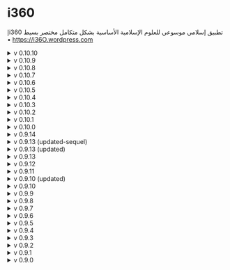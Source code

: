 # i360
إi360 تطبيق إسلامي موسوعي للعلوم الإسلامية الأساسية بشكل متكامل مختصر بسيط
• https://i36O.wordpress.com

<details>
<summary>v 0.10.10</summary>

| Header | Details |
|-----:|-----------|
|     Creation Date/Time | 21/01/2025  23:04|
|     Version | 0.10.10|
|     Version Code | 20250121|
|     Runtime Version | 4.12.166|
|     Released OS | **Web** – **Android** - Google (aab) – **Android** - Huawei (aab) – **Android** - Amazon (aab) – **Windows** - Amazon (aab) – **Android** - APKPure (_apk_) – **iOS** (ipa)|
|     Released Build# | ? – ? – _?_ – _?_ – _?_ – _?_ – ?|
|     Released Date | ?|
|     Notes | _|
|     Changes |   Fix: In _i360dbs_ data resource, changed _WebAppendix_, _BotKB_, _CustomSearchAIKBlessBotKB_ value data type to _web URL_ from _text_|
|     |   Edit: In _الرئيسية_ p., in _SciencesList_ list logic, rewired setting _WebAppendix_ App Variable to be between setting _SelectWeb_ App Variable & _fOS_ flow from after _SelectWeb_ _Open page_ & _Open URL_|
|     |   Edit: In _الرئيسية_ p., in _SciencesList_ list logic, added _Open URL_ for _WebAppendix_ in case of _SelectWeb_ _Open URL_ (to show _WebAppendix_ in case of not using _WebView_!)|
|     |   Edit: In _الرئيسية_ p., _i360Privacy_ item message modified message to indicate that no _(non-functional)_ data is collected or shared!|
|     |   Edit: In _المتصفح_ p., _NavigateBack_ changed to navigate back (only) from navigate back to app root p.; to Del: _Navigate back to root_ flow component|

</details>

<details>
<summary>v 0.10.9</summary>

| Header | Details |
|-----:|-----------|
|     Creation Date/Time | 12/01/2025  23:51|
|     Version | 0.10.9|
|     Version Code | 20250112|
|     Runtime Version | 4.12.166|
|     Released OS | **Web** – **Android** - Google (aab) – **Android** - Huawei (aab) – **Android** - Amazon (aab) – **Windows** - Amazon (aab) – **Android** - APKPure (_apk_) – **iOS** (ipa)|
|     Released Build# | 48149 – 48150 – _48150_ – _48150_ – _48150_ – _48150_ – 48151|
|     Released Date | 12/01/2025|
|     Notes | _|
|     Changes |   Edit: In _الرئيسية_ p., grouped Privacy related flow in _fPrivacy_|
|     |   Edit: In _الرئيسية_ p., grouped Edition related flow in _fEdition_|
|     |   Edit: In _الرئيسية_ p., grouped Version related flow in _fVersion_|
|     |   Edit: In _الرئيسية_ p., renamed flow functions: _Osfn_ to _fOS_, _HTTPflow_ to _fHTTP_, _WebBrowserflow_ to _fWebBrowser_|
|     |   Edit: In _الرئيسية_ p., in _SearchBar_ logic, named flow functions: Translator's _HTTPflow_ to _httpTranslator_, EntitySearch's _HTTPflow_ to _httpEntitySearch_|
|     |   Edit: In _الرئيسية_ p., in _SearchBarRow_ _SearchIcon_, Y-rotated 180° (so that question mark be Arabic)|
|     |   Edit: In _الرئيسية_ p., in _SearchBarRow_ _SearchBar_ logic, showing _question_ icon, replaced exact matching I/O _Entity Search_ terms by _CONTAINS_ of input in output or vice versa!|
|     |   Del: Unused Installed _View Components_|
|     |   Del: _i360g_ data resource linked to _Vectara.com_|
|     |   Fix: In _الرئيسية_ p. mounting, initially set _SearchIcon_ to _spinner_ again!|

</details>

<details>
<summary>v 0.10.8</summary>

| Header | Details |
|-----:|-----------|
|     Creation Date/Time | 24/12/2024  10:25|
|     Version | 0.10.8|
|     Version Code | 20241224|
|     Runtime Version | 4.12.166|
|     Released OS | **Web** – **Android** - Google (aab) – **Android** - Huawei (aab) – **Android** - Amazon (aab) – **Windows** - Amazon (aab) – **Android** - APKPure (_apk_)|
|     Released Build# | 47188 – 47186 – _47186_ – _47186_ – _47186_ – _47186_|
|     Released Date | 24/12/2024|
|     Notes | _|
|     Changes |   Edit: In _الرئيسية_ p., in _SearchBarRow_ _SearchIcon_ logic, changed aforementioned search icons binding type from _Icon_ to _Formula_; with removing _الرئيسية_ p. logic mounting used to initially set _SearchIcon_ to _moon_!|

| Header | Details |
|-----:|-----------|
|     Creation Date/Time | 23/12/2024  01:30|
|     Version | 0.10.8|
|     Version Code | 20241223|
|     Runtime Version | 4.12.166|
|     Released OS | **Web** – **Android** - Google (aab) – **Android** - Huawei (aab) – **Android** - Amazon (aab) – **Windows** - Amazon (aab) – **Android** - APKPure (_apk_) – **iOS** (ipa)|
|     Released Build# | 47121 – 47119 – _47119_ – _47119_ – _47119_ – _47119_ – 47120|
|     Released Date | 23/12/2024|
|     Notes | _|
|     Changes |   Edit: In _الرئيسية_ & _المتصفح_ p., changed page padding to 16px for both top & bottom to match right & left|
|     |   Edit: In _الرئيسية_ p., in _SearchBarRow_ _SearchBar_ logic, added showing _question_ icon for unmatching I/O _Entity Search_ terms|
|     |   Edit: In _الرئيسية_ p., disabled show spinner on page load, as _المتصفح_ p.|
|     |   Add: In _الرئيسية_ p., _iconSearchBot_, _iconSearchInternal_, _iconSearchExternal_ page variables, as Text, corresponding to icons of: _Internal Knowledge Graph Entity Bot_ Searches, _Internal Custom_, _External Knowledge Graph Entity_; with initial values: magic, compress, expand (without quotations!)|
|     |   Edit: In _الرئيسية_ p., in _SearchBarRow_ _SearchBar_ & _SearchIcon_ logic, changed constant aforementioned search icons to corresponding page variables; with _الرئيسية_ p. logic mounting used to initially set _SearchIcon_ to _moon_!|

</details>

<details>
<summary>v 0.10.7</summary>

| Header | Details |
|-----:|-----------|
|     Creation Date/Time | 09/12/2024  19:40|
|     Version | 0.10.7|
|     Version Code | 20241209|
|     Runtime Version | 4.12.156|
|     Released OS | **Web** – **Android** - Google (aab) – **Android** - Huawei (aab) – **Android** - Amazon (aab) – **Windows** - Amazon (aab) – **Android** - APKPure (_apk_) – **iOS** (ipa)|
|     Released Build# | 46126 – 46127 – _46127_ – _46127_ – _46127_ – _46127_ – 46128|
|     Released Date | 09/12/2024|
|     Notes | _|
|     Changes |   Edit: In _i360db.xlsx - Complements_, added _URIschemes_ field (_http/https_, _mailto_, _geo_, ...) & reloaded DB schema|
|     |   Edit: In _الرئيسية_ p., in _SciencesList_ list, _Osfn_ flow function, added condition to WebView use to check URI scheme replacing _http_ only condition by more generic form|
|     |   Edit: changed non-clickable components background color to _App Background_ from _Level 1 Background_!|
|     |   Edit: In _الرئيسية_ p., in _SearchBarRow_ _SearchIcon_ logic, changed icons of: _Internal Custom_, _External Knowledge Graph Entity_ Searches to _compress_, _expand_ from _binoculars_, _external-link_|

</details>

<details>
<summary>v 0.10.6</summary>

| Header | Details |
|-----:|-----------|
|     Creation Date/Time | 21/10/2024  20:50|
|     Version | 0.10.6|
|     Version Code | 20241018|
|     Runtime Version | 4.12.108|
|     Released OS | **Android** - Google (aab) – **Android** - Huawei (aab) – **Android** - Amazon (aab) – **Windows** - Amazon (aab) – **Android** - APKPure (_apk_)|
|     Released Build# | 41683 – 41683 – _41683_ – _41683_ – _41683_|
|     Released Date | 21/10/2024|
|     Notes | Firebase and last 4.12.107 Runtime Issues<https://community.sap.com/t5/sap-builders-discussions/firebase-and-last-4-12-107-runtime-issues/m-p/13902754>|
|     Changes |      ***(as Version Code: 20241018)***|

| Header | Details |
|-----:|-----------|
|     Creation Date/Time | 18/10/2024  21:11|
|     Version | 0.10.6|
|     Version Code | 20241018|
|     Runtime Version | 4.12.107|
|     Released OS | **Web** – **iOS** (ipa)|
|     Released Build# | 41477 – 41476|
|     Released Date | 18/10/2024|
|     Notes | _|
|     Changes |   Fix: In _الرئيسية_ p., _Osfn_ flow function, removed unnecessary input(s)|
|     |   Fix: In _الرئيسية_ p., _HTTPflow_, _WebBrowserflow_ flow functions, unified capitalization scheme & set _Value is required_ as needed|
|     |   Edit: In _i360db.xlsx - Complements_, added _WebsiteStatus_ field (as DownDetector.com) & reloaded DB schema|
|     |   Add: _WebsiteStatus_ App Variable|
|     |   Edit: In _الرئيسية_ p., in _SciencesList_ list, added logic setting _WebsiteStatus_ App Variable to _i360dbcVar.WebsiteStatus_|
|     |   Edit: In _المتصفح_ p., added _WebsiteStatusReport_ icon, as _electronic-medical-record_ in _Fiori Icons_ icon set, to _HeaderRow_ to view current website status report|

</details>

<details>
<summary>v 0.10.5</summary>

| Header | Details |
|-----:|-----------|
|     Creation Date/Time | 19/09/2024  23:45|
|     Version | 0.10.5|
|     Version Code | 20240919|
|     Runtime Version | 4.11.167|
|     Released OS | **Android** - Google (aab) – **Android** - Huawei (aab) – **Android** - Amazon (aab) – **Windows** - Amazon (aab) – **Android** - APKPure (_apk_)|
|     Released Build# | 38681 – 38681 – _38681_ – _38681_ – _38681_|
|     Released Date | 19/09/2024|
|     Notes | _|
|     Changes |   Add: _useHMSdefault_ app. variable, set to _useHMS_ first value|
|     |   Edit: In _الرئيسية_ p., _OSRow_ _OS_WebToggle_ (_useWeb_ variable), added logic to set _MobileServicesToggle_ (_useHMS_ variable) to (_isChina_ or _useHMSdefault_), i.e. to native _Google_/_Huawei_, when _web_ is chosen again|

| Header | Details |
|-----:|-----------|
|     Creation Date/Time | 16/09/2024  21:07|
|     Version | 0.10.5|
|     Version Code | 20240916|
|     Runtime Version | 4.11.167|
|     Released OS | **Android** - Google (aab) – **Android** - Huawei (aab) – **Android** - Amazon (aab) – **Windows** - Amazon (aab) – **Android** - APKPure (_apk_)|
|     Released Build# | 38355 – 38355 – 38355 – 38355 – _38355_|
|     Released Date | 16/09/2024|
|     Notes | _|
|     Changes |   Fix: In _الرئيسية_ p., _OSRow_ _OS_WebToggle_ (_useWeb_ variable), added logic to set _MobileServicesToggle_ (_useHMS_ variable) to false, i.e. to _Google_, when _web_ is chosen again. This bug dates to version 0.4.5!|

| Header | Details |
|-----:|-----------|
|     Creation Date/Time | 15/09/2024  21:32|
|     Version | 0.10.5|
|     Version Code | 20240915|
|     Runtime Version | 4.11.167|
|     Released OS | **Web** – **Android** - Google (aab) – **Android** - Huawei (aab) – **Android** - Amazon (aab) – **Windows** - Amazon (aab) – **Android** - APKPure (_apk_) – **iOS** (ipa)|
|     Released Build# | 38222 – 38223 – _38223_ – _38223_ – _38223_ – _38223_ – 38224|
|     Released Date | 15/09/2024|
|     Notes | _|
|     Changes |   Edit: In _i360db.xlsx - Complements_, added GenAI chatbot _Huawei_BotSearch_ field & reloaded DB schema|
|     |   Edit: In _الرئيسية_ p., _SearchBarRow_ _BotSearchIcon_ logic, added chatbot from _Huawei_BotSearch_ field, for China, as _InputTools_ logic|
|     |   Edit: set _BotSearch_ field to Chinese GenAI bot _ChatGLM.cn_ (based on model: _ChatGLM_); not bound to my own sources|

</details>

<details>
<summary>v 0.10.4</summary>

| Header | Details |
|-----:|-----------|
|     Creation Date/Time | 09/09/2024  20:45|
|     Version | 0.10.4|
|     Version Code | 20240909|
|     Runtime Version | 4.11.167|
|     Released OS | **Web** – **Android** - Google (aab) – **Android** - Huawei (aab) – **Android** - Amazon (aab) – **Windows** - Amazon (aab) – **Android** - APKPure (_apk_) – **iOS** (ipa)|
|     Released Build# | 37670 – 37671 – _37671_ – _37671_ – _37671_ – _37671_ – 37672|
|     Released Date | 09/09/2024|
|     Notes | _|
|     Changes |   Add: In _الرئيسية_ p., in _SearchBarRow_, _BotSearchIcon_ icon, set to _magic_, & logic similar to that of _SearchBar_, to highlight GenAI bot|
|     |   Edit: In _الرئيسية_ p., in _SearchBarRow_ _SearchIcon_ logic, removed _Internal Knowledge Graph Entity Bot_ option|
|     |   Edit: In _الرئيسية_ p., in _SearchBarRow_ _SearchIcon_ logic, changed icons of: _Internal Custom_, _External Knowledge Graph Entity_ Searches to _binoculars_, _external-link_ from _sign-in_, _sign-out_|
|     |   Edit: In _الرئيسية_ p., in _SearchBarRow_ _SearchBar_ logic, added setting _SearchSource_ page variable to 0 (as _SearchIcon_ counter now stops at 1!)|
|     |   Edit: In _الرئيسية_ p., in _SearchBarRow_ _SearchBar_ logic, changed icons of: _Internal Custom_, _External Knowledge Graph Entity_, _Internal Knowledge Graph Entity Bot_ Searches to _binoculars_, _external-link_, _magic_ from _sign-in_, _sign-out_, _reddit-alien_|
|     |   Edit: In _الرئيسية_ p., moved _EntityList_ to _ScrollView_, above _SciencesList_, to enable scrolling of the list|
|     |   Edit: In _الرئيسية_ p., in _ScrollView_ _EntityList_, changed text color to _Primary_|
|     |   Edit: In _المتصفح_ p., in _NavigateBack_, changed icon from _fast-backward_ in _Font Awesome_ icon set to _begin_ in _Fiori Icons_ icon set, rotated 180°|
|     |   Edit: In _المتصفح_ p., in _Appendix_, changed icon from _link_ to _paperclip_|
|     |   Edit: In _المتصفح_ p., in _Share_, changed icon from _share-square-o_ to _share-alt_|
|     |   Add: _WebBrowserflow_ flow function combining _useWeb_, _WebParam_/_URL_ variables used to switch between: _WebView_, default web browser, respectively|
|     |   Edit: In _الرئيسية_ p., in _BotSearchIcon_, _SearchBar_ logic, replaced relevant components with _WebBrowserflow_|
|     |   Fix: In _الرئيسية_ p., in _ScrollView_ _EntityList_, changed _Image source_ to _current.image.hostPageUrl_ from _current.image.thumbnailUrl_|
|     |   Edit: changed all applicable components background color to _Level 1 Background_ from _App Background_ as it's brighter white!|

</details>

<details>
<summary>v 0.10.3</summary>

| Header | Details |
|-----:|-----------|
|     Creation Date/Time | 31/08/2024  04:14|
|     Version | 0.10.3|
|     Version Code | 20240831|
|     Runtime Version | 4.11.163|
|     Released OS | **Android** - Google (aab)|
|     Released Build# | 36573|
|     Released Date | 31/08/2024|
|     Notes |   SAP Build Apps builds require Android SDK published on non-SAP site to be version 34 or higher. This change sets the minimum supported device version to Android 14.|
|     Changes |   ***(as Version Code: 20240607)***|

| Header | Details |
|-----:|-----------|
|     Creation Date/Time | 07/06/2024  03:58|
|     Version | 0.10.3|
|     Version Code | 20240607|
|     Runtime Version | 4.11.114|
|     Released OS | **Web** – **Android** - Google (aab) – **Android** - Huawei (aab) – **Android** - Amazon (aab) – **Windows** - Amazon (aab) – **Android** - APKPure (_apk_) – **iOS** (ipa)|
|     Released Build# | 28606 – 28607 – 28607 – 28607 – 28607 – _28607_ – 28608|
|     Released Date | 07/06/2024|
|     Notes |   To date, SAP Build Apps (AppGyver) builds require Android SDK to be version 26 (Released in 2017). This change depreciates support for Android 6 & 7 devices and sets the minimum version to Android 8 Oreo.|
|     Changes |   Edit:  In _الرئيسية_ p., in _SearchBarRow_ _SearchIcon_ logic, setting _StarRating_ values according to _SearchSource_ plus 1|
|     |   Edit:  In _الرئيسية_ p., in _SearchBarRow_ _StarRating_ logic, added _Tap component_ logic to programmatically tap _SearchIcon_ component ***(unfunctional)***|
|     |   Add: _i360g_ data resource linked to _Vectara.com_, to add GenAI with required dynamic Request body _text_ in _Create Record (Post)_; and changing _Record Properties_ (a.k.a. body) binding type to _Formula_ (instead of default: _Object with properties_) then setting it to: `{query: [{"query":"الأشعرية","queryContext":"","start":0,"numResults":25,"contextConfig":{"charsBefore":0,"charsAfter":0,"sentencesBefore":2,"sentencesAfter":2,"startTag":"%START_SNIPPET%","endTag":"%END_SNIPPET%"},"rerankingConfig":{"rerankerId":272725718,"mmrConfig":{"diversityBias":0}},"corpusKey":[{"customerId":757392150,"corpusId":2,"semantics":0,"metadataFilter":"","lexicalInterpolationConfig":{"lambda":0.025},"dim":[]}],"summary":[{"debug":false,"chat":{"store":true,"conversationId":""},"maxSummarizedResults":5,"responseLang":"ara","summarizerPromptName":"vectara-summary-ext-v1.2.0","factualConsistencyScore":true}]}]}` ***(functional; unused)***; created: 04/06/2024|
|     |   Edit: set _BotSearch_ field to _BotSonic.com_ (based on model: _ChatGPT_); set: 05/06/2024|
|     |   Edit: disabled _Navigation header bar_ as page name was now forcibly displayed even on primary root page|
|     |   Edit: In _المتصفح_ p., changed _WebView_ dimensions to better fit screen size, namely: Width=Grow to width; Height=Screen viewport height - 120|
|     |   Edit: In _المتصفح_ p., added _NavigateBack_ icon to _HeaderRow_ to navigate back to app root p.|
  
</details>

<details>
<summary>v 0.10.2</summary>

| Header | Details |
|-----:|-----------|
|     Creation Date/Time | 20/03/2024  14:00|
|     Version | 0.10.2|
|     Version Code | 20240320|
|     Runtime Version | 4.9.201|
|     Released OS | **Web** – **Android** - Google (aab) – **Android** - Huawei (aab) – **Android** - Amazon (aab) – **Windows** - Amazon (aab) – **Android** - APKPure (_apk_) – **iOS** (ipa)|
|     Released Build# | 21847 – 21836 – 21836 – 21836 – 21836 – _21836_ – 25776|
|     Released Date | 24/03/2024|
|     Notes | **First release as: _SAP Build Apps_**|
|     Changes |   Edit: In _الرئيسية_ p., _i360Privacy_ item message changed short link to https://tinyurl.com/i360Privacy (missed in this _Android_ version)|
|     |   Fix: In _المتصفح_ p., _Share_ _CurrentWebView_ of first webpage by:|
|     |   - Add: In _المتصفح_ p., _CurrentWebViewTemp_ page variable of current webpage as Web URL|
|     |   - Edit: In _المتصفح_ p., _CurrentWebViewTemp_ equated to _CurrentWebView_ formula|
|     |   - Edit: In _المتصفح_ p., _CurrentWebView_ equated to _CurrentWebViewTemp_ value only if not equal to _about:blank_ (as its value fluctuates between URL & _about:blank_ so and _if_ registers URL only)|
|     |   Edit: set _BotSearch_ field to _MindStudio.ai_, a.k.a. _YouAI.ai_, (based on model: _ChatGPT_/_Claude_); using _Generate Prompt_: _Arabic knowledge retrieval bot from given Arabic data sources_; set: 20/05/2024|
|     |   Edit: Changed _MindStudio.ai_ _Generate Prompt_ to: _clear, concise, informative, and professional Arabic knowledge retrieval bot using only uploaded Arabic data sources with citation and ability to handle complex queries in Arabic_, to ensure using only uploaded data sources; set: 30/05/2024|

</details>

<details>
<summary>v 0.10.1</summary>

| Header | Details |
|-----:|-----------|
|     Creation Date/Time | 10/11/2023  01:25|
|     Version | 0.10.1|
|     Version Code | 20231109|
|     Runtime Version | 4.9.110|
|     Released OS | **Web** – **Android** - Google (aab) – **Android** - Huawei (aab) – **Android** - Amazon (aab) – **Windows** - Amazon (aab) – **Android** - APKPure (_apk_) – **iOS** (ipa)|
|     Released Build# | 304998 – 304999 – 304999 – 304999 – 304999 – _304999_ – 305000|
|     Released Date | 10/11/2023|
|     Notes | _|
|     Changes |   Edit: _i360dbs_ data resource by adding query parameter _size_ set to 200 (default: 100) to allow maximum page size (row count) limit: 200|
|     |   Edit: In _الرئيسية_ p., in _EntityList_, added a new line between Entity name & its description in shared current text|
  
</details>

<details>
<summary>v 0.10.0</summary>

| Header | Details |
|-----:|-----------|
|     Creation Date/Time | 22/10/2023  18:03|
|     Version | 0.10.0|
|     Version Code | 20231022|
|     Runtime Version | 4.9.72|
|     Released OS | **Web** – **Android** - Google (aab) – **Android** - Huawei (aab) – **Android** - Amazon (aab) – **Windows** - Amazon (aab) – **Android** - APKPure (_apk_) – **iOS** (ipa)|
|     Released Build# | 303425 – 303426 – 303426 – 303426 – 303426 – _303426_ – 303427|
|     Released Date | 22/10/2023|
|     Notes | _|
|     Changes |   Add: In _الرئيسية_ p., _SearchSource_ page variable with initial value 0|
|     |   Add:  In _الرئيسية_ p., in _SearchBarRow_ _SearchIcon_, along with _SearchSource_ page variable, to replace _EntitySearch_ Checkbox. This icon will serve as a 3-state component for: _Internal Custom_, _External Knowledge Graph Entity_, _Internal Knowledge Graph Entity Bot_ Searches|
|     |   Edit: In _الرئيسية_ p., _SearchBarRow_ _SearchBar_ placeholder, added _بحث بوت معرفي داخلي..._ for _Internal Bot Knowledge Graph Entity Search_|
|     |   Edit: In _i360db.xlsx - Complements_, added GenAI chatbot _BotSearch_ field & reloaded DB schema|
|     |   Edit: In _الرئيسية_ p., _SearchBarRow_ _SearchBar_ logic, added chatbot from _BotSearch_ field|
|     |   Edit: set _BotSearch_ field to _BotPress.com_ (based on model: _ChatGPT_)|
|     |   Edit:  In _الرئيسية_ p., in _SearchBarRow_ _SearchBar_ logic, to reflect last step changes|
|     |   Edit:  In _الرئيسية_ p., in _EntityList_ visibility, to reflect last step changes|
|     |   Edit:  In _الرئيسية_ p., in _EntityList_, added sharing of current text via native share dialog|
  
</details>

<details>
<summary>v 0.9.14</summary>

| Header | Details |
|-----:|-----------|
|     Creation Date/Time | 14/09/2023  17:54|
|     Version | 0.9.14|
|     Version Code | 20230914|
|     Runtime Version | 4.9.72|
|     Released OS | **Web** – **Android** - Google (aab) – **Android** - Huawei (aab) – **Android** - Amazon (aab) – **Windows** - Amazon (aab) – **Android** - UpToDown (apk) – **Android** - APKPure (apk) – **iOS** (ipa)|
|     Released Build# | 298282 – 298283 – 298283 – 298283 – 298283 – 298486 – 298486 – 298325|
|     Released Date | 14/09/2023|
|     Notes |   **testo**|
|     |   Changed app file download link on _WordPress.com_ from _Box.com_ to _APKPure.com_ for smaller downloads on 20/09/2023|
|     Changes |   Add: In _الرئيسية_ p., _SelectWeb_ page variable|
|     |   Edit:  In _الرئيسية_ p., added _SelectWeb_ in _SciencesList_ logic setting as selected row's _Web_ field|
|     |   Edit:  In _الرئيسية_ p., _Osfn_ flow function, added condition to WebView use, namely: checking if webpage is non-secure (i.e. uses _http_ instead of _https_) & checking several websites list (e.g. _facebook.com_) that require opening another tap to authenticate login then continues business-as-usual, to open in external browser as both cases of which fail in WebView (by design!)|
  
</details>

<details>
<summary>v 0.9.13 (updated-sequel)</summary>

| Header | Details |
|-----:|-----------|
|     Creation Date/Time | 03/09/2023  22:34|
|     Version | 0.9.13|
|     Version Code | 20230905|
|     Runtime Version | 4.9.72|
|     Released OS | **Web** – **Android** - Google (aab) – **Android** - Huawei (aab) – **Android** - Amazon (aab) – **Windows** - Amazon (aab) – **iOS** (ipa)|
|     Released Build# | 297142 – 297143 – 297143 – 297143 – 297143 – 297144|
|     Released Date | 03/09/2023|
|     Notes | _|
|     Changes |   Fix: In _الرئيسية_ p., changed _id_ in _SciencesList_ component & logic (as _id_ in _Baserow.io_ is only an integer causing an app glitch of sorts)|
  
</details>

<details>
<summary>v 0.9.13 (updated)</summary>

| Header | Details |
|-----:|-----------|
|     Creation Date/Time | 03/09/2023  12:19|
|     Version | 0.9.13|
|     Version Code | 20230904|
|     Runtime Version | 4.9.72|
|     Released OS | **Web** – **Android** - Google (aab) – **Android** - Huawei (aab) – **Android** - Amazon (aab) – **Windows** - Amazon (aab) – **iOS** (ipa)|
|     Released Build# | 297118 – 297119 – 297119 – 297119 – 297119 – 297120|
|     Released Date | 03/09/2023|
|     Notes | Some proxies (e.g. old _Kerio_) may cause Cross-Origin Resource Sharing (CORS) issues to using _Baserow.io_ as _https://baserow.io_ can't even open as a webpage|
|     Changes |   Edit: Moved used databases from _Airtable.com_ to _Baserow.io_ ..., _SearchBar_, _InputTools_|
  
</details>

<details>
<summary>v 0.9.13</summary>

| Header | Details |
|-----:|-----------|
|     Creation Date/Time | 03/09/2023  02:36|
|     Version | 0.9.13|
|     Version Code | 20230903|
|     Runtime Version | 4.9.72|
|     Released OS | **Web** – **Android** - Google (aab) – **Android** - Huawei (aab) – **Android** - Amazon (aab) – **Windows** - Amazon (aab) – **iOS** (ipa)|
|     Released Build# | 297097 – 297098 – 297098 – 297098 – 297098 – 297099|
|     Released Date | 03/09/2023|
|     Notes | _|
|     Changes |   Fix: In _الرئيسية_ p., edited _i360dbsVar_ & _i360dbcVar_ data variables logic to stop auto data refresh thus stop consuming service calls quota (as _i360kVar_; see v0.9.9)|
|     |   Del: _Reset compass_ installed logic|
|     |   Edit: Moved used databases from _Airtable.com_ to _Baserow.io_ due to new limitations imposed on free plan, mainly on API calls, & changed necessary app changes, namely in _الرئيسية_ p.: _i360dbcVar_ data variable, _SciencesList_, _OSIcon_, page logic<s>, _SearchBar_, _InputTools_</s>|
  
</details>

<details>
<summary>v 0.9.12</summary>

| Header | Details |
|-----:|-----------|
|     Creation Date/Time | 23/08/2023  17:26|
|     Version | 0.9.12|
|     Version Code | 20230825|
|     Runtime Version | 4.9.72|
|     Released OS | **Web** – **Android** - Google (aab) – **Android** - Huawei (aab) – **Android** - Amazon (aab) – **Windows** - Amazon (aab) – **iOS** (ipa)|
|     Released Build# | 295784 – 295927 – 295927 – 295927 – 295927 – 295786|
|     Released Date | 23/08/2023|
|     Notes | _|
|     Changes |   Edit: In _الرئيسية_ p., in _SearchBar_ showed _exclamation_ icon if _SearchBar_ value is empty for _EntitySearch=False_|
|     |   Edit: In _الرئيسية_ p., in _SciencesList_, changed text align (orientation) to right for _No Data_|
|     |   Add: In _الرئيسية_ p., _ScrollView_ & moved _SciencesList_ inside it, to enable scrolling of the list without the whole page, with dimensions to better fit screen size, namely: Width=Grow to width; Height=Screen viewport height - 200!|
  
</details>

<details>
<summary>v 0.9.11</summary>

| Header | Details |
|-----:|-----------|
|     Creation Date/Time | 23/08/2023  00:29|
|     Version | 0.9.11|
|     Version Code | 20230823|
|     Runtime Version | 4.9.72|
|     Released OS | **Web** – **Android** - Google (aab) – **Android** - Huawei (aab) – **Android** - Amazon (aab) – **Windows** - Amazon (aab) – **iOS** (ipa)|
|     Released Build# | 295669 – 295670 – 295670 – 295670 – 295670 – 295671|
|     Released Date | 23/08/2023|
|     Notes | _|
|     Changes |   Edit: In _الرئيسية_ p., change _Web_ icon from _globe_ to data variable _WebIcon_ from _i360dbcVar_ data in _SciencesList_ & _OSIcon_, for better dynamic consistency between the two!|
|     |   Add: In _المتصفح_ p., _InteractionRow_, navigation button, namely: _Refresh_|
  
</details>

<details>
<summary>v 0.9.10 (updated)</summary>

| Header | Details |
|-----:|-----------|
|     Creation Date/Time | 15/08/2023  09:31|
|     Version | 0.9.10|
|     Version Code | 20230815|
|     Runtime Version | 4.9.72|
|     Released OS | **Web** – **Android** - Google (aab) – **Android** - Huawei (aab) – **Android** - Amazon (aab) – **Windows** - Amazon (aab) – **iOS** (ipa)|
|     Released Build# | 294743 – 294700 – 294700 – 294700 – 294700 – 294707|
|     Released Date | 15/08/2023|
|     Notes | _|
|     Changes |   Add: In _الرئيسية_ p., in _AppSupportRow_ _AppDeveloper_ text to separate app.'s version from developer info. for better visibility|
  
</details>

<details>
<summary>v 0.9.10</summary>

| Header | Details |
|-----:|-----------|
|     Creation Date/Time | 10/08/2023  15:11|
|     Version | 0.9.10|
|     Version Code | 20230810|
|     Runtime Version | 4.9.72|
|     Released OS | **Web** – **Android** - Google (aab) – **Android** - Huawei (aab) – **Android** - Amazon (aab) – **Windows** - Amazon (aab) – **iOS** (ipa)|
|     Released Build# | 294344 – 294332 – 294332 – 294332 – 294332 – 294334|
|     Released Date | 10/08/2023|
|     Notes | _|
|     Changes |   Edit: _i360t_ data resource by switch _from_/_to_ from _ar_/_en_ to _en_/_ar_, respectively; as _Bing Entity Search_ supported Arabic enquiries after _Bing_ incorporated OpenAI's ChatGPT into its services|
|     |   Edit: In _الرئيسية_ p., change _Web_ icon from _dribbble_ to _globe_ in _SciencesList_ & _OSIcon_|
|     |   Edit: In _الرئيسية_ p., in _SearchBar_ relinked logic to show _tripadvisor_ icon while entity searching even without translation|
|     |   Edit: In _الرئيسية_ p., in _HTTPflow_ added showing toast message in case of _HTTP Request_ error output & linked it to second| (error) output|
|     |   Add: _EntityQueryTermOld_ Page Variable linked to old _SearchBar_ value|
|     |   Edit: In _الرئيسية_ p., in _SearchBar_ showed _exclamation_ icon if _SearchBar_ value is empty or unchanged (w.r.t. _EntityQueryTermOld_) for _EntitySearch=True_|
|     |   Fix: In _i360k_ data resource, removed query parameter _cc=SA_|
  
</details>

<details>
<summary>v 0.9.9</summary>

| Header | Details |
|-----:|-----------|
|     Creation Date/Time | 25/07/2023  16:14|
|     Version | 0.9.9|
|     Version Code | 20230725 (20230726 for Google)|
|     Runtime Version | 4.9.72|
|     Released OS | **Web** – **Android** - Google (aab) – **Android** - Huawei (aab) – **Android** - Amazon (aab) – **Windows** - Amazon (aab) – **iOS** (ipa)|
|     Released Build# | 292251 – 292337 – 292332 – 292332 – 292332 – 292498|
|     Released Date | 26/07/2023|
|     Notes | _|
|     Changes |   Edit: In _i360k_ data resource, regenerated first key used by app to disable live version & enable isolated testing of under development version|
|     |   Fix: In _الرئيسية_ p., edited _i360kVar_ data variable logic to refresh data upon _EntityQueryTerm_ change (see _https://answers.sap.com/questions/13646962/appgyver-how-to-pass-url-filter-parameters-in-rest.html_ & _https://blogs.sap.com/2022/05/22/dadiambored-no-code-challenge/_) only & stop auto data refresh thus stop consuming service calls quota (see _https://answers.sap.com/questions/13648115/appgyver-how-to-stop-rest-api-calls-done-automatic.html_)|
|     |   Edit: In _الرئيسية_ p., in _SearchBar_ changed all _self.value_ to _Trim_WhiteSpace(self.value)_|
|     |   Edit: In _الرئيسية_ p., in _SearchBar_ added logic to check language (using Arabic can't be Lower-/Upper-cased) & hence translate from English to Arabic (if needed), instead of the other way around|
|     |   Edit: In _الرئيسية_ p., in _EntityList_ changed text align (orientation) to right|
  
</details>

<details>
<summary>v 0.9.8</summary>

| Header | Details |
|-----:|-----------|
|     Creation Date/Time | 07/06/2023  14:48|
|     Version | 0.9.8|
|     Version Code | 20230607|
|     Runtime Version | 4.7.37|
|     Released OS | **Web** – **Android** - Google (aab) – **Android** - Huawei (aab) – **Android** - Amazon (aab) – **Windows** - Amazon (aab) – **iOS** (ipa)|
|     Released Build# | 284795 – 284796 – 284796 – 284796 – 284796 – 284798|
|     Released Date | 07/06/2023|
|     Notes | _|
|     Changes |   Fix: In _الرئيسية_ p., in _SearchBar_, reordered logic to set _EntityQueryTerm_ before changing _EntitySearch_ icon as the earlier reads output of another node _HTTPflow_|
|     |   Edit: Renamed _[...]Errata_ to _[...]Appendix_ in: _i360db.xlsx - Sciences_ Airtable, _i360dbs_ data resource schema, & app. components|
|     |   Fix: _i360t_ data resource by changing _Record Properties_ (a.k.a. body) binding type to _Formula_ (instead of default: _Object with properties_) then setting it to: `[{"Text":"صلاح الدين الأيوبي"}]` ***(functional)***|
|     |   Add: _i360tVar_ data variable, type: 'New data record', based on _i360t_ data resource ***(unfunctional)***|
|     |   Add: _EntityQueryTermRaw_ Page Variable linked to _i360kVar_ _Record properties_|
|     |   Edit: _i360db.xlsx_, changed all _https://shamela.ws/_ sources to _https://ketabonline.com/_, except jurisprudence encyclopedias, for better consistency & visibility (04/07/2023)|
|     |   Edit: _i360db.xlsx_, changed all _https://app.box.com/_ sources to _https://archive.org/_, except Quranic interpretation errata, for lighter experience without downloads (07/07/2023)|
  
</details>

<details>
<summary>v 0.9.7</summary>

| Header | Details |
|-----:|-----------|
|     Creation Date/Time | 27/05/2023  21:15|
|     Version | 0.9.7|
|     Version Code | 20230527|
|     Runtime Version | 4.7.37|
|     Released OS | **Web** – **Android** - Google (aab) – **Android** - Huawei (aab) – **Android** - Amazon (aab) – **Windows** - Amazon (aab) – **iOS** (ipa)|
|     Released Build# | 283398 – 283399 – 283399 – 283399 – 283399 – 283769|
|     Released Date | 27/05/2023|
|     Notes | _|
|     Changes |   Add: _WebErrata_ app. variable of errata of related Web URL|
|     |   Edit: In _الرئيسية_ p., in _SciencesList_, added _WebErrata_ setting logic|
|     |   Add: In _المتصفح_ p., in _InteractionRow_, navigation button, namely: _Errata_, setting _WebView_ URL to _WebErrata_, visible only if exists|
|     |   Edit: In _المتصفح_ p., in _InteractionRow_, adjusted cells widths in layout for better icons view|
  
</details>

<details>
<summary>v 0.9.6</summary>

| Header | Details |
|-----:|-----------|
|     Creation Date/Time | 12/05/2023  21:23|
|     Version | 0.9.6|
|     Version Code | 20230512|
|     Runtime Version | 4.7.37|
|     Released OS | **Web** – **Android** - Google (aab) – **Android** - Huawei (aab) – **Android** - Amazon (aab) – **Windows** - Amazon (aab) – **iOS** (ipa)|
|     Released Build# | 281499 – 281500 – 281500 – 281500 – 281500 – 281502|
|     Released Date | 12/05/2023|
|     Notes | _|
|     Changes |   Edit: In _الرئيسية_ p., in _SearchBar_, added _HTTP request_ logic for _EntitySearch_|
|     |   Edit: In _الرئيسية_ p., in _SearchBar_, used _HTTP request_ for _Translator_ & _Entity Search_ to display error message(s), if any|
|     |   Add: In _الرئيسية_ p., in _SearchBar_, _HTTPrequest_ flow function (based on that of _Translator_ as it's more options), named _HTTPflow_, combining _HTTP request_ logic, with error handling mechanism|
  
</details>

<details>
<summary>v 0.9.5</summary>

| Header | Details |
|-----:|-----------|
|     Creation Date/Time | 07/05/2023  23:28|
|     Version | 0.9.5|
|     Version Code | 20230507|
|     Runtime Version | 4.7.37|
|     Released OS | **Web** – **Android** - Google (aab) – **Android** - Huawei (aab) – **Android** - Amazon (aab) – **Windows** - Amazon (aab) – **iOS** (ipa)|
|     Released Build# | 280703 – 280704 – 280704 – 280704 – 280704 – 280706|
|     Released Date | 07/05/2023|
|     Notes | Sometimes, PDF files were downloaded not opened as intended, so I thought about changing WebView app variables data types from _Web URL_ to _URL_ as a possible solution but some sites already worked as-is as of 07/05/2023, so no change was made!|
|     Changes |   Add: In _المتصفح_ p., _CurrentWebView_ page variable of current webpage as Web URL|
|     |   Fix: In _المتصفح_ p., set _Share_ to _CurrentWebView_, instead of _WebParam_!|
|     |   Edit: In _المتصفح_ p., in _WebView_, set _CurrentWebView_ to customized _onChangeLocation_ _Receive event_ outputs|
|     |   Add: In _المتصفح_ p., _WebViewPages_ page variable of browsed webpages as List of Web URLs| 
|     |   Edit: In _المتصفح_ p., in _WebView_, added _CurrentWebView_ to _WebViewPages_ incrementally, only if missing|
|     |   Add: In _المتصفح_ p., _CurrentWebViewIndex_ page variable of current webpage index in _WebViewPages_ as Number|
|     |   Add: In _المتصفح_ p., set _Share_ to _CurrentWebView_, instead of _WebParam_!|
|     |   Add: In _المتصفح_ p., in _InteractionRow_, navigation buttons, namely: _GoBack_, _GoForward_, _Home_ icons, setting _WebView_ URL to previous, next, home items in _WebViewPages_ list, respectively|
  
</details>

<details>
<summary>v 0.9.4</summary>

| Header | Details |
|-----:|-----------|
|     Creation Date/Time | 27/04/2023  13:36|
|     Version | 0.9.4|
|     Version Code | 20230427|
|     Runtime Version | 4.7.37|
|     Released OS | **Web** – **Android** - Google (aab) – **Android** - Huawei (aab) – **Android** - Amazon (aab) – **Windows** - Amazon (aab) – **iOS** (ipa)|
|     Released Build# | 279389 – 279390 – 279390 – 279390 – 279390 – 279392|
|     Released Date | 27/04/2023|
|     Notes | _|
|     Changes |   Edit: In _الرئيسية_ p., in _SearchBar_, changed _EntitySearch_ _checkedIcon_ to _language_ while translating|
|     |   Edit: In _الرئيسية_ p., in _SearchBar_, changed _EntitySearch_ _checkedIcon_ to _tripadvisor_ (owl as a symbol of knowledge) while entity searching, with 500ms delay|
|     |   Edit: In _الرئيسية_ p., changed _Web_ icon from _window-maximize_ to _dribbble_ (~globe) in _SciencesList_ & _OSIcon_|
  
</details>

<details>
<summary>v 0.9.3</summary>

| Header | Details |
|-----:|-----------|
|     Creation Date/Time | 17/04/2023  13:33|
|     Version | 0.9.3|
|     Version Code | 20230417|
|     Runtime Version | 4.7.36|
|     Released OS | **Web** – **Android** - Google (aab) – **Android** - Huawei (aab) – **Android** - Amazon (aab) – **iOS** (ipa)|
|     Released Build# | 278064 – 278065 – 278065 – 278065 – 278067|
|     Released Date | 17/04/2023|
|     Notes | _|
|     Changes | Add: _i360t_ data resource linked to _Azure Translator_, to enable Translation of Entity search term with required dynamic Request body _text_ in _Create Record (Post)_, created: 15/04/2023 ***(unfunctional***_; Error: JSON error response from server: {"error":{"code":400074,"message":"The body of the request is not valid JSON."}}.status: 400_***)***|
|     |   Edit: In _الرئيسية_ p., _SearchBar_ to add _HTTP Request_ for _Azure Translator_ for Entity search ***(functional)***|
|     |   Edit: In _الرئيسية_ p., _SearchBar_ placeholder from _بحث معرفي خارجي (بالإنجليزية)..._ to _بحث معرفي خارجي..._ for _External Knowledge Graph Entity Search_|
|     |   Edit: Renamed _i360db_ data resource to _i360dbs_ & related changed (for naming consistency)|
|     |   Edit: Renamed _i360Records_ data variable to _i360dbsVar_ & related changed|
|     |   Edit: Renamed _i360dbcRecord_ data variable to _i360dbcVar_ & related changed|
|     |   Edit: Renamed _i360kRecords_ data variable to _i360kVar_ & related changed|
  
</details>

<details>
<summary>v 0.9.2</summary>

| Header | Details |
|-----:|-----------|
|     Creation Date/Time | 14/04/2023  14:09|
|     Version | 0.9.2|
|     Version Code | 20230414|
|     Runtime Version | 4.7.36|
|     Released OS | **Web** – **Android** - Google (aab) – **Android** - Huawei (aab) – **Android** - Amazon (aab) – **iOS** (ipa)|
|     Released Build# | 277738 – 277739 – 277739 – 277739 – 277750|
|     Released Date | 14/04/2023|
|     Notes | _|
|     Changes | Add: _i360k_ data resource linked to _Bing Web Search_, to enable _Bing Entity Search_ (Knowledge Graph Search) with required dynamic query term _q_ in _Get Collection_, created: 03/04/2023|
|     |   Add: _i360kRecords_ data variable, type: 'Collection of data records', based on _i360k_ data resource)|
|     |   Add: _EntityQueryTerm_ Page Variable linked to _i360kRecords'_ query term _q_|
|     |   Add: In _الرئيسية_ p., in _EntityList_ large image list item (with _Repeat to_ _i360kRecords_ data variable)|
|     |   Add: In _الرئيسية_ p., in _SearchBarRow_, _EntitySearch_ checkbox|
|     |   Edit: In _الرئيسية_ p., _SearchBar_ to enable _Custom Search_ & _Entity Search_ based on _EntitySearch_|
|     |   Edit: In _الرئيسية_ p., _SearchBar_ placeholder from _بحث..._ to _بحث مخصص داخلي..._ for _Internal Custom Search_ & _بحث معرفي خارجي (بالإنجليزية)..._ for _External Knowledge Graph Entity Search_|
  
</details>

<details>
<summary>v 0.9.1</summary>

| Header | Details |
|-----:|-----------|
|     Creation Date/Time | 23/03/2023  00:16|
|     Version | 0.9.1|
|     Version Code | 20230323|
|     Runtime Version | 4.7.36|
|     Released OS | **Web** – **Android** - Google (aab) – **Android** - Huawei (aab) – **Android** - Amazon (aab) – **iOS** (ipa)|
|     Released Build# | 275037 – 275026 – 275026 – 275026 – 275028|
|     Released Date | 23/03/2023|
|     Notes | – App. Ver. info. is maintained within App., _i360db.xlsx_ & on Support p. (≥ 0.9.1)|
|     | – Content Ed. info. is maintained within _i360db.xlsx_ & on Support p. (≥ 0.9.1)|
|     Changes | Fix: Message for new content edition by:|
|     |   - Renamed _Get item from storage_ logic for _i360Privacy_ & _i360Edition_ to _...Node_, respectively to be able to call their value|
|     |  - Triggered _i360Edition_ on data _i360cRecords_ changed, if DB edition > _i360EditionNode_|
|     | Edit: In _i360db.xlsx - Complements_, added _Version_ field & reloaded DB schema|
|     | Add: In _الرئيسية_ p., added _AppSupportRow_ to include _AppVersion_ info.|
|     | Edit: In _الرئيسية_ p., added _ellipse-v_ menu icon as to show/hide version info.|
  
</details>

<details>
<summary>v 0.9.0</summary>

| Header | Details |
|-----:|-----------|
|     Creation Date/Time | 15/03/2023 14:35|
|     Version | 0.9.0|
|     Version Code | 20230315|
|     Runtime Version | 4.6.36|
|     Released OS | **Web** – **Android** - Google (aab) – **Android** - Huawei (aab) – **Android** - Amazon (aab) – **iOS** (ipa)|
|     Released Build# | 273739 – 273740 – 273740 – 273740 – 273742|
|     Released Date | 16/03/2023|
|     Notes | App. Ver. & Content Ed. info. are maintained within _i360db.xlsx_ & on Support p. (0.9.0)|
|     Changes | Add: In _المتصفح_ p., _InteractionRow_|
|     | Add: In _المتصفح_ p., _Share_ icon & _ShareText_|
|     | Edit: In _الرئيسية_ p., in _SciencesList_, changed text & icon colors to blue (Primary) & changed text align (orientation) to right|
|     | Edit: In _الرئيسية_ p., in _SciencesList_, decreased list item top & bottom gaps from 8px to 4px|
|     | Add: In _الرئيسية_ p., _SearchBarRow_, to include _SearchBar_ based on _Bing Custom Search_ (https://customsearch.ai); created: 15/02/2023, activated: 26/02/2023|
|     | Edit: In _الرئيسية_ p., moved _InputTools_ icon to _SearchBarRow_|
|     | Edit: In _الرئيسية_ p., moved _Support_, _PrivacyPolicy_ icons to _SciencesList_|
|     | Del: In _الرئيسية_ p., _SupportRow_|
|     | Edit: In _المتصفح_ p., changed _WebView_ dimensions to better fit screen size, namely: Width=Grow to width; Height=Screen viewport height - 160|
|     | Edit: In _الرئيسية_ p., change _Web_ icon from _cloud_ to _window-maximize_ in _SciencesList_ & _OSIcon_|
|     | Edit: In _الرئيسية_ p., moved visibility condition of _InputTools_ from icon to it's cell|
|     | Edit: On 07/03/2023, changed API key (to be deprecated on 01/02/2024) to personal token for _i360db.xlsx - Sciences_, namely _i360db-R_, that's read-only|
|     | Add: Imported _i360db.xlsx_, _Complements_ tab, to Airtable base (online database), including fields: _CustomSearch_, _Google_VirtualKeyboard_, _Huawei_VirtualKeyboard_, _Edition_|
|     | Add: _i360dbc_ data resource linked to _i360db.xlsx - Complements_, Airtable using REST API with personal token, namely _i360dbc-R_, that's read-only; NB - after 'getting collection', 'testing' & 'setting schema from response', change _Edition_ field type from 'text' to 'date text' for compatibility use|
|     | Add: _i360dbcRecord_ data variable, type: 'Collection of data records', based on "i360dbc" data resource|
|     | Add: _i360Edition_ storage item (as text)|
|     | Add: message for new Content Edition to show after Policy message comparing _i360Edition_ to current date|
  
</details>
